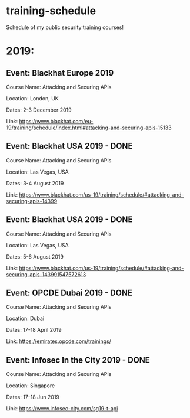 # training-schedule
Schedule of my public security training courses!

# 2019:

## Event: Blackhat Europe 2019

Course Name: Attacking and Securing APIs

Location: London, UK

Dates: 2-3 December 2019

Link: https://www.blackhat.com/eu-19/training/schedule/index.html#attacking-and-securing-apis-15133



## Event: Blackhat USA 2019 - DONE

Course Name: Attacking and Securing APIs

Location: Las Vegas, USA

Dates: 3-4 August 2019

Link: https://www.blackhat.com/us-19/training/schedule/#attacking-and-securing-apis-14399



## Event: Blackhat USA 2019 - DONE 

Course Name: Attacking and Securing APIs

Location: Las Vegas, USA

Dates: 5-6 August 2019

Link: https://www.blackhat.com/us-19/training/schedule/#attacking-and-securing-apis-143991547572613



## Event: OPCDE Dubai 2019 - DONE

Course Name: Attacking and Securing APIs

Location: Dubai

Dates: 17-18 April 2019

Link: https://emirates.opcde.com/trainings/




## Event: Infosec In the City 2019 - DONE

Course Name: Attacking and Securing APIs

Location: Singapore

Dates: 17-18 Jun 2019

Link: https://www.infosec-city.com/sg19-t-api





